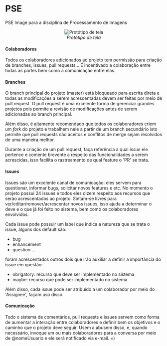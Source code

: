 # PSE
PSE Image para a disciplina de Processamento de Imagens

<p align="center">
	<img align="center" src="https://i.imgur.com/vEzv3vV.png" alt="Protótipo de tela">
	<br>
	<i>Protótipo de tela</i>
</p>

#### Colaboradores
Todos os colaboradores adicionados ao projeto tem permissão para criação de branches, issues, pull requests... É
incentivado a colaboração entre todas as partes bem como a comunicação entre elas.

#### Branches
O branch principal do projeto (master) está bloqueado para escrita direta e todas as modificações a serem acrescentadas
devem ser feitas por meio de pull request. O pull request é uma excelente forma de gerenciar grandes projetos pois permite
a revisão de modificações antes de serem adicionadas ao branch principal.

Além disso, é altamente recomendado que todos os colaboradores criem um *fork* do projeto e trabalhem nele a partir de um
branch secundário isto permite que pull requests não aceitos e conflitos de merge sejam resolvidos de uma maneira melhor.

Durante a criação de um pull request, faça referência a qual *issue* ele pertence e comente brevente a respeito das
funcionalidades a serem acrescidas, isso facilita o rastreamento de qual feature o 'PR' se trata.

#### Issues
Issues são um excelente canal de comunicação: eles servem para questionar, informar bugs, solicitar novos features e etc. No
momento o projeto possui 24 issues e todos eles dizem respeito aos recursos que serão acrescentados ao projeto. Sintam-se
livres para ver/editar/remover/acrescentar novos issues, isso ajuda a determinar o deve e o que já foi feito no sistema, bem
como os colaboradores envolvidos.

Cada issue pode possuir um label que indica a natureza que se trata o issue, alguns dos default são:
- bug
- enhancement
- question
...

foram acrescentados outros dois que irão auxiliar a definir a importância do issue em questão:
- obrigatory: recurso que deve ser implementado no sistema
- maybe: recurso que pode ser implementado no sistema

Além disso, cada issue pode ser atribuído a um colaborador por meio do 'Assignee', façam uso disso.

#### Comunicação
Todo o sistema de comentários, pull requests e issues servem como forma de aumentar a interação entre colaboradores
e definir bem os objetivos e o caminho que o projeto deve seguir. Usem a abusem disso, e, quando necessário, invoque
um ou mais colaboradores para a conversa por meio de @nomeUsuario e ele será notificado via e-mail. =)
